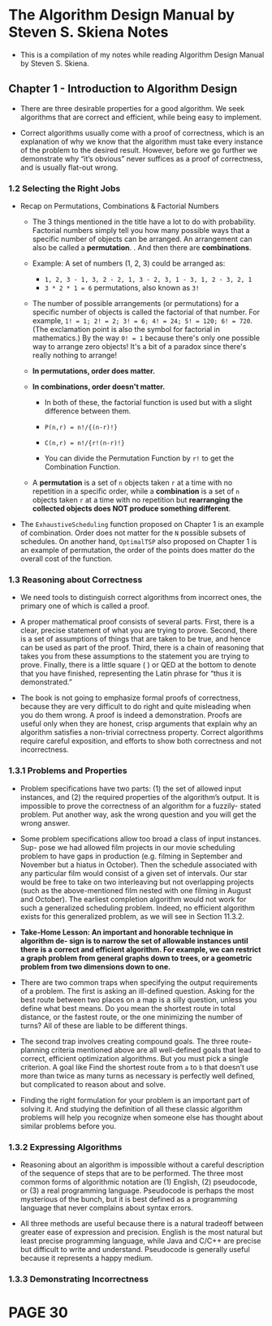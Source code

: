 # The Algorithm Design Manual by Steven S. Skiena Notes

* This is a compilation of my notes while reading Algorithm Design Manual by Steven S. Skiena.

## Chapter 1 - Introduction to Algorithm Design

* There are three desirable properties for a good algorithm. We seek algorithms
that are correct and efficient, while being easy to implement.

* Correct algorithms usually come with a proof of correctness, which is an explanation of why we know that the algorithm must take every instance of the problem to the desired result. However, before we go further we demonstrate why “it’s obvious” never suffices as a proof of correctness, and is usually flat-out wrong.

### 1.2 Selecting the Right Jobs

* Recap on Permutations, Combinations & Factorial Numbers

    * The 3 things mentioned in the title have a lot to do with probability. Factorial numbers simply tell you how many possible ways that a specific number of objects can be arranged. An arrangement can also be called a **permutation**. . And then there are **combinations**.

    * Example: A set of numbers (1, 2, 3) could be arranged as:
        * `1, 2, 3 - 1, 3, 2 - 2, 1, 3 - 2, 3, 1 - 3, 1, 2 - 3, 2, 1`
        * `3 * 2 * 1 = 6` permutations, also known as `3!`
    
    * The number of possible arrangements (or permutations) for a specific number of objects is called the factorial of that number. For example, `1! = 1; 2! = 2; 3! = 6; 4! = 24; 5! = 120; 6! = 720`. (The exclamation point is also the symbol for factorial in mathematics.) By the way `0! = 1` because there's only one possible way to arrange zero objects! It's a bit of a paradox since there's really nothing to arrange!

    * **In permutations, order does matter.**

    * **In combinations, order doesn't matter.**

        * In both of these, the factorial function is used but with a slight difference between them.

        * `P(n,r) = n!/{(n-r)!}`
        * `C(n,r) = n!/{r!(n-r)!}`

        * You can divide the Permutation Function by `r!` to get the Combination Function.
    
    * A **permutation** is a set of `n` objects taken `r` at a time with no repetition in a specific order, while a **combination** is a set of `n` objects taken `r` at a time with no repetition but **rearranging the collected objects does NOT produce something different**.

* The `ExhaustiveScheduling` function proposed on Chapter 1 is an example of combination. Order does not matter for the `N` possible subsets of schedules. On another hand, `OptimalTSP` also proposed on Chapter 1 is an example of permutation, the order of the points does matter do the overall cost of the function.

### 1.3 Reasoning about Correctness

* We need tools to distinguish correct algorithms from incorrect ones, the primary one of which is called a proof.

* A proper mathematical proof consists of several parts. First, there is a clear, precise statement of what you are trying to prove. Second, there is a set of assumptions of things that are taken to be true, and hence can be used as part of the proof. Third, there is a chain of reasoning that takes you from these assumptions to the statement you are trying to prove. Finally, there is a little square ( ) or QED at the bottom to denote that you have finished, representing the Latin phrase for “thus it is demonstrated.”

* The book is not going to emphasize formal proofs of correctness, because they are very difficult to do right and quite misleading when you do them wrong. A proof is indeed a demonstration. Proofs are useful only when they are honest, crisp arguments that explain why an algorithm satisfies a non-trivial correctness property. Correct algorithms require careful exposition, and efforts to show both correctness and not incorrectness.

### 1.3.1 Problems and Properties

* Problem specifications have two parts: (1) the set of allowed input instances, and (2) the required properties of the algorithm’s output. It is impossible to prove the correctness of an algorithm for a fuzzily- stated problem. Put another way, ask the wrong question and you will get the wrong answer.

* Some problem specifications allow too broad a class of input instances. Sup- pose we had allowed film projects in our movie scheduling problem to have gaps in production (e.g. filming in September and November but a hiatus in October). Then the schedule associated with any particular film would consist of a given set of intervals. Our star would be free to take on two interleaving but not overlapping projects (such as the above-mentioned film nested with one filming in August and October). The earliest completion algorithm would not work for such a generalized scheduling problem. Indeed, no efficient algorithm exists for this generalized problem, as we will see in Section 11.3.2.

* **Take-Home Lesson: An important and honorable technique in algorithm de- sign is to narrow the set of allowable instances until there is a correct and efficient algorithm. For example, we can restrict a graph problem from general graphs down to trees, or a geometric problem from two dimensions down to one.**

* There are two common traps when specifying the output requirements of a problem. The first is asking an ill-defined question. Asking for the best route between two places on a map is a silly question, unless you define what best means. Do you mean the shortest route in total distance, or the fastest route, or the one minimizing the number of turns? All of these are liable to be different things.

* The second trap involves creating compound goals. The three route-planning criteria mentioned above are all well-defined goals that lead to correct, efficient optimization algorithms. But you must pick a single criterion. A goal like Find the shortest route from `a` to `b` that doesn’t use more than twice as many turns as necessary is perfectly well defined, but complicated to reason about and solve.

* Finding the right formulation for your problem is an important part of solving it. And studying the definition of all these classic algorithm problems will help you recognize when someone else has thought about similar problems before you.

### 1.3.2 Expressing Algorithms

* Reasoning about an algorithm is impossible without a careful description of the sequence of steps that are to be performed. The three most common forms of algorithmic notation are (1) English, (2) pseudocode, or (3) a real programming language. Pseudocode is perhaps the most mysterious of the bunch, but it is best defined as a programming language that never complains about syntax errors.


* All three methods are useful because there is a natural tradeoff between greater ease of expression and precision. English is the most natural but least precise programming language, while Java and C/C++ are precise but difficult to write and understand. Pseudocode is generally useful because it represents a happy medium.

### 1.3.3 Demonstrating Incorrectness

# PAGE 30